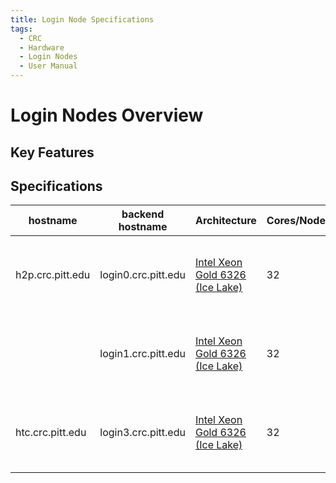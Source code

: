 ```yaml
---
title: Login Node Specifications
tags:
  - CRC
  - Hardware
  - Login Nodes
  - User Manual
---
```


# Login Nodes Overview


## Key Features


## Specifications

| hostname         | backend hostname         | Architecture                                                                                                                                                         | Cores/Node   | Mem      | Mem/Core   | OS Drive                   | Network   |
|------------------|--------------------------|----------------------------------------------------------------------------------------------------------------------------------------------------------------------|--------------|----------|------------|----------------------------|-----------|
| h2p.crc.pitt.edu | login0.crc.pitt.edu      | [Intel Xeon Gold 6326 (Ice Lake)](https://www.intel.com/content/www/us/en/products/sku/215274/intel-xeon-gold-6326-processor-24m-cache-2-90-ghz/specifications.html) | 32           | 256 GB   | 8 GB       | 2x 480 GB NVMe (RAID 1)    | 25GbE     |
|                  | login1.crc.pitt.edu      | [Intel Xeon Gold 6326 (Ice Lake)](https://www.intel.com/content/www/us/en/products/sku/215274/intel-xeon-gold-6326-processor-24m-cache-2-90-ghz/specifications.html) | 32           | 256 GB   | 8 GB       | 2x 480 GB NVMe (RAID 1)    | 25GbE     |
| htc.crc.pitt.edu | login3.crc.pitt.edu      | [Intel Xeon Gold 6326 (Ice Lake)](https://www.intel.com/content/www/us/en/products/sku/215274/intel-xeon-gold-6326-processor-24m-cache-2-90-ghz/specifications.html) | 32           | 256 GB   | 8 GB       | 2x 480 GB NVMe (RAID 1)    | 25GbE     |
